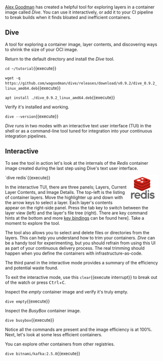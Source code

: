 [Alex Goodman](https://github.com/wagoodman) has created a helpful tool for exploring layers in a container image called _Dive_. You can use it interactively, or add it to your CI pipeline to break builds when it finds bloated and inefficient containers.

## Dive

A tool for exploring a container image, layer contents, and discovering ways to shrink the size of your OCI image.

Return to the default directory and install the _Dive_ tool.

`cd ~/tutorial`{{execute}}

`wget -q https://github.com/wagoodman/dive/releases/download/v0.9.2/dive_0.9.2_linux_amd64.deb`{{execute}}

`apt install ./dive_0.9.2_linux_amd64.deb`{{execute}}

Verify it's installed and working.

`dive --version`{{execute}}

_Dive_ runs in two modes with an interactive text user interface (TUI) in the shell or as a command-line tool tuned for integration into your continuous integration pipelines.

## Interactive

To see the tool in action let's look at the internals of the _Redis_ container image created during the last step using Dive's text user interface.

<img align="right" src="./assets/redis.png" width="100">
`dive redis`{{execute}}

In the interactive TUI, there are three panels; Layers, Current Layer Contents, and Image Details. The top-left is the listing of container layers. Move the highlighter up and down with the arrow keys to select a layer. Each layer's contents appear on the right-side panel. Press the tab key to switch between the layer view (left) and the layer's file tree (right). There are key command hints at the bottom and more [key bindings](https://github.com/wagoodman/dive#keybindings) can be found here]. Take a moment to explore the tool.

The tool also allows you to select and delete files or directories from the layers. This can help you understand how to trim your containers. _Dive_ can be a handy tool for experimenting, but you should refrain from using this UI as part of your continuous delivery process. The real trimming should happen when you define the containers with infrastructure-as-code.

The third panel in the interactive mode provides a summary of the efficiency and potential waste found.

To exit the interactive mode, use this ```clear```{{execute interrupt}} to break out of the watch or press <kbd>Ctrl</kbd>+<kbd>C</kbd>.

Inspect the _empty_ container image and verify it's truly empty.

`dive empty`{{execute}}

Inspect the _BusyBox_ container image.

`dive busybox`{{execute}}

Notice all the commands are present and the image efficiency is at 100%. Next, let's look at some less efficient containers.

You can explore other containers from other registries.

`dive bitnami/kafka:2.5.0`{{execute}}
